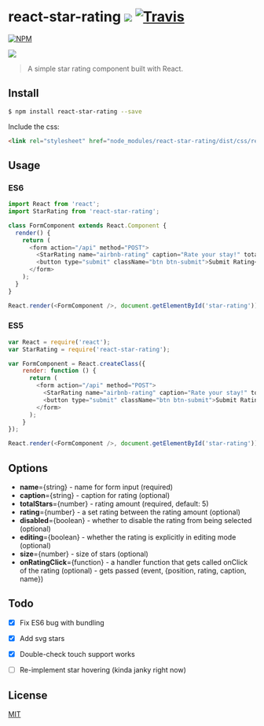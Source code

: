 # react-star-rating ![](https://david-dm.org/cameronjroe/react-star-rating.svg) [![Travis](https://img.shields.io/travis/cameronjroe/react-star-rating.svg?style=flat-square)](https://travis-ci.org/cameronjroe/react-star-rating)
[![NPM](https://nodei.co/npm/react-star-rating.png?compact=true)](https://nodei.co/npm/react-star-rating/)

<!-- [![Build Status](https://travis-ci.org/)](https://travis-ci.org/) -->
![](src/assets/star-rating.png)

> A simple star rating component built with React.

## Install

```sh
$ npm install react-star-rating --save
```

Include the css:

```html
<link rel="stylesheet" href="node_modules/react-star-rating/dist/css/react-star-rating.min.css">
```

## Usage

### ES6
```js
import React from 'react';
import StarRating from 'react-star-rating';

class FormComponent extends React.Component {
  render() {
    return (
      <form action="/api" method="POST">
        <StarRating name="airbnb-rating" caption="Rate your stay!" totalStars={5} />
        <button type="submit" className="btn btn-submit">Submit Rating</button>
      </form>
    );
  }
}

React.render(<FormComponent />, document.getElementById('star-rating'));
```

### ES5
```js
var React = require('react');
var StarRating = require('react-star-rating');

var FormComponent = React.createClass({
    render: function () {
      return (
        <form action="/api" method="POST">
          <StarRating name="airbnb-rating" caption="Rate your stay!" totalStars={5} />
          <button type="submit" className="btn btn-submit">Submit Rating</button>
        </form>
      );
    }
});

React.render(<FormComponent />, document.getElementById('star-rating'));
```

## Options
  - **name**={string} - name for form input (required)
  - **caption**={string} - caption for rating (optional)
  - **totalStars**={number} - rating amount (required, default: 5)
  - **rating**={number} - a set rating between the rating amount (optional)
  - **disabled**={boolean} - whether to disable the rating from being selected (optional)
  - **editing**={boolean} - whether the rating is explicitly in editing mode (optional)
  - **size**={number} - size of stars (optional)
  - **onRatingClick**={function} - a handler function that gets called onClick of the rating (optional) - gets passed (event, {position, rating, caption, name})

## Todo

- [x] Fix ES6 bug with bundling
- [x] Add svg stars
- [x] Double-check touch support works
- [ ] Re-implement star hovering (kinda janky right now)


## License

[MIT](https://github.com/cameronjroe/react-star-rating/blob/master/LICENSE)